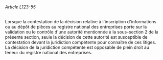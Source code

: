 ###### Article L123-55

Lorsque la contestation de la décision relative à l'inscription d'informations ou au dépôt de pièces au registre national des entreprises porte sur la validation ou le contrôle d'une autorité mentionnée à la sous-section 2 de la présente section, seule la décision de cette autorité est susceptible de contestation devant la juridiction compétente pour connaître de ces litiges. La décision de la juridiction compétente est opposable de plein droit au teneur du registre national des entreprises.

